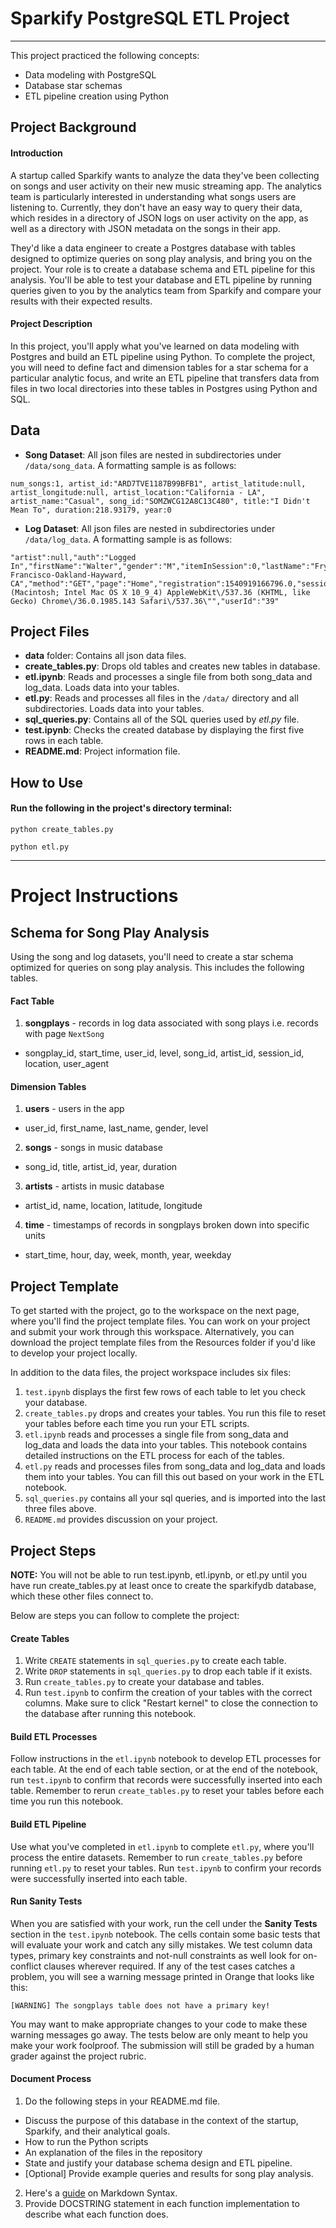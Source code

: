 # Sparkify PostgreSQL ETL Project

---

This project practiced the following concepts:
- Data modeling with PostgreSQL
- Database star schemas
- ETL pipeline creation using Python

## Project Background

#### Introduction

A startup called Sparkify wants to analyze the data they've been collecting on songs and user activity on their new music streaming app. The analytics team is particularly interested in understanding what songs users are listening to. Currently, they don't have an easy way to query their data, which resides in a directory of JSON logs on user activity on the app, as well as a directory with JSON metadata on the songs in their app.

They'd like a data engineer to create a Postgres database with tables designed to optimize queries on song play analysis, and bring you on the project. Your role is to create a database schema and ETL pipeline for this analysis. You'll be able to test your database and ETL pipeline by running queries given to you by the analytics team from Sparkify and compare your results with their expected results.

#### Project Description

In this project, you'll apply what you've learned on data modeling with Postgres and build an ETL pipeline using Python. To complete the project, you will need to define fact and dimension tables for a star schema for a particular analytic focus, and write an ETL pipeline that transfers data from files in two local directories into these tables in Postgres using Python and SQL.

## Data

- **Song Dataset**: All json files are nested in subdirectories under `/data/song_data`. A formatting sample is as follows:
```
num_songs:1, artist_id:"ARD7TVE1187B99BFB1", artist_latitude:null, artist_longitude:null, artist_location:"California - LA", artist_name:"Casual", song_id:"SOMZWCG12A8C13C480", title:"I Didn't Mean To", duration:218.93179, year:0
```
- **Log Dataset**: All json files are nested in subdirectories under `/data/log_data`. A formatting sample is as follows:
```
"artist":null,"auth":"Logged In","firstName":"Walter","gender":"M","itemInSession":0,"lastName":"Frye","length":null,"level":"free","location":"San Francisco-Oakland-Hayward, CA","method":"GET","page":"Home","registration":1540919166796.0,"sessionId":38,"song":null,"status":200,"ts":1541105830796,"userAgent":"\"Mozilla\/5.0 (Macintosh; Intel Mac OS X 10_9_4) AppleWebKit\/537.36 (KHTML, like Gecko) Chrome\/36.0.1985.143 Safari\/537.36\"","userId":"39"
```

## Project Files

- **data** folder: Contains all json data files.
- **create_tables.py**: Drops old tables and creates new tables in database.
- **etl.ipynb**: Reads and processes a single file from both song_data and log_data. Loads data into your tables.
- **etl.py**: Reads and processes all files in the `/data/` directory and all subdirectories. Loads data into your tables.
- **sql_queries.py**: Contains all of the SQL queries used by *etl.py* file.
- **test.ipynb**: Checks the created database by displaying the first five rows in each table.
- **README.md**: Project information file.

## How to Use

#### Run the following in the project's directory terminal:
```
python create_tables.py
```
```
python etl.py
```

---

# Project Instructions

## Schema for Song Play Analysis
Using the song and log datasets, you'll need to create a star schema optimized for queries on song play analysis. This includes the following tables.

#### Fact Table

1. **songplays** - records in log data associated with song plays i.e. records with page `NextSong`
  * songplay_id, start_time, user_id, level, song_id, artist_id, session_id, location, user_agent

#### Dimension Tables

1. **users** - users in the app
  * user_id, first_name, last_name, gender, level
2. **songs** - songs in music database
  * song_id, title, artist_id, year, duration
3. **artists** - artists in music database
  * artist_id, name, location, latitude, longitude
4. **time** - timestamps of records in songplays broken down into specific units
  * start_time, hour, day, week, month, year, weekday

## Project Template

To get started with the project, go to the workspace on the next page, where you'll find the project template files. You can work on your project and submit your work through this workspace. Alternatively, you can download the project template files from the Resources folder if you'd like to develop your project locally.

In addition to the data files, the project workspace includes six files:

1. `test.ipynb` displays the first few rows of each table to let you check your database.
2. `create_tables.py` drops and creates your tables. You run this file to reset your tables before each time you run your ETL scripts.
3. `etl.ipynb` reads and processes a single file from song_data and log_data and loads the data into your tables. This notebook contains detailed instructions on the ETL process for each of the tables.
4. `etl.py` reads and processes files from song_data and log_data and loads them into your tables. You can fill this out based on your work in the ETL notebook.
5. `sql_queries.py` contains all your sql queries, and is imported into the last three files above.
6. `README.md` provides discussion on your project.

## Project Steps

**NOTE:** You will not be able to run test.ipynb, etl.ipynb, or etl.py until you have run create_tables.py at least once to create the sparkifydb database, which these other files connect to.

Below are steps you can follow to complete the project:

#### Create Tables

1. Write `CREATE` statements in `sql_queries.py` to create each table.
2. Write `DROP` statements in `sql_queries.py` to drop each table if it exists.
3. Run `create_tables.py` to create your database and tables.
4. Run `test.ipynb` to confirm the creation of your tables with the correct columns. Make sure to click "Restart kernel" to close the connection to the database after running this notebook.

#### Build ETL Processes

Follow instructions in the `etl.ipynb` notebook to develop ETL processes for each table. At the end of each table section, or at the end of the notebook, run `test.ipynb` to confirm that records were successfully inserted into each table. Remember to rerun `create_tables.py` to reset your tables before each time you run this notebook.

#### Build ETL Pipeline

Use what you've completed in `etl.ipynb` to complete `etl.py`, where you'll process the entire datasets. Remember to run `create_tables.py` before running `etl.py` to reset your tables. Run `test.ipynb` to confirm your records were successfully inserted into each table.

#### Run Sanity Tests

When you are satisfied with your work, run the cell under the **Sanity Tests** section in the `test.ipynb` notebook. The cells contain some basic tests that will evaluate your work and catch any silly mistakes. We test column data types, primary key constraints and not-null constraints as well look for on-conflict clauses wherever required. If any of the test cases catches a problem, you will see a warning message printed in Orange that looks like this:

```
[WARNING] The songplays table does not have a primary key!
```

You may want to make appropriate changes to your code to make these warning messages go away. The tests below are only meant to help you make your work foolproof. The submission will still be graded by a human grader against the project rubric.

#### Document Process
1. Do the following steps in your README.md file.
  * Discuss the purpose of this database in the context of the startup, Sparkify, and their analytical goals.
  * How to run the Python scripts
  * An explanation of the files in the repository
  * State and justify your database schema design and ETL pipeline.
  * [Optional] Provide example queries and results for song play analysis.
2. Here's a [guide](https://www.markdownguide.org/basic-syntax/) on Markdown Syntax.
3. Provide DOCSTRING statement in each function implementation to describe what each function does.
